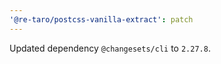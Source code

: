```yaml
---
'@re-taro/postcss-vanilla-extract': patch
---
```


Updated dependency `@changesets/cli` to `2.27.8`.
